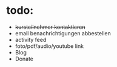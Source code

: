 # todo:
- ~~kursteilnehmer kontaktieren~~
- email benachrichtigungen abbestellen
- activity feed
- foto/pdf/audio/youtube link
- Blog
- Donate
